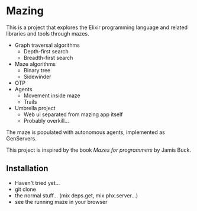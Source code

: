 # Mazing

This is a project that explores the Elixir programming language and related
libraries and tools through mazes.


* Graph traversal algorithms
  * Depth-first search
  * Breadth-first search
* Maze algorithms
  * Binary tree
  * Sidewinder
* OTP
* Agents
  * Movement inside maze
  * Trails
* Umbrella project
  * Web ui separated from mazing app itself
  * Probably overkill... 

The maze is populated with autonomous agents, implemented as GenServers.

This project is inspired by the book _Mazes for programmers_ by Jamis Buck.

## Installation

* Haven't tried yet...
* git clone
* the normal stuff... (mix deps.get, mix phx.server...)
* see the running maze in your browser
